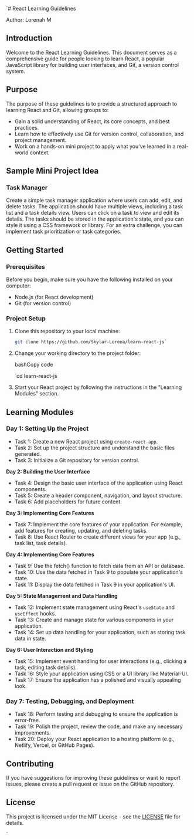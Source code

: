 
`# React Learning Guidelines

Author: Lorenah M

## Introduction

Welcome to the React Learning Guidelines. This document serves as a comprehensive guide for people looking to learn React, a popular JavaScript library for building user interfaces, and Git, a version control system.

## Purpose

The purpose of these guidelines is to provide a structured approach to learning React and Git, allowing groups to:

- Gain a solid understanding of React, its core concepts, and best practices.
- Learn how to effectively use Git for version control, collaboration, and project management.
- Work on a hands-on mini project to apply what you've learned in a real-world context.

## Sample Mini Project Idea

### Task Manager

Create a simple task manager application where users can add, edit, and delete tasks. The application should have multiple views, including a task list and a task details view. Users can click on a task to view and edit its details. The tasks should be stored in the application's state, and you can style it using a CSS framework or library. For an extra challenge, you can implement task prioritization or task categories.

## Getting Started

### Prerequisites

Before you begin, make sure you have the following installed on your computer:

- Node.js (for React development)
- Git (for version control)

### Project Setup

1. Clone this repository to your local machine:

   ```bash
   git clone https://github.com/Skylar-Lorena/learn-react-js` 

2.  Change your working directory to the project folder:
    
    bashCopy code
    
    `cd learn-react-js 
    
3.  Start your React project by following the instructions in the "Learning Modules" section.
    

## Learning Modules

### Day 1: Setting Up the Project

-   Task 1: Create a new React project using `create-react-app`.
-   Task 2: Set up the project structure and understand the basic files generated.
-   Task 3: Initialize a Git repository for version control.

**Day 2: Building the User Interface**

-   Task 4: Design the basic user interface of the application using React components.
-   Task 5: Create a header component, navigation, and layout structure.
-   Task 6: Add placeholders for future content.

**Day 3: Implementing Core Features**

-   Task 7: Implement the core features of your application. For example, add features for creating, updating, and deleting tasks.
-   Task 8: Use React Router to create different views for your app (e.g., task list, task details).

**Day 4: Implementing Core Features**
-   Task 9: Use the fetch() function to fetch data from an API or database.
-   Task 10: Use the data fetched in Task 9 to populate your application's state.
-   Task 11: Display the data fetched in Task 9 in your application's UI.

**Day 5: State Management and Data Handling**

-   Task 12: Implement state management using React's `useState` and `useEffect` hooks.
-   Task 13: Create and manage state for various components in your application.
-   Task 14: Set up data handling for your application, such as storing task data in state.

**Day 6: User Interaction and Styling**

-   Task 15: Implement event handling for user interactions (e.g., clicking a task, editing task details).
-   Task 16: Style your application using CSS or a UI library like Material-UI.
-   Task 17: Ensure the application has a polished and visually appealing look.

### Day 7: Testing, Debugging, and Deployment

-   Task 18: Perform testing and debugging to ensure the application is error-free.
-   Task 19: Polish the project, review the code, and make any necessary improvements.
-   Task 20: Deploy your React application to a hosting platform (e.g., Netlify, Vercel, or GitHub Pages).


## Contributing

If you have suggestions for improving these guidelines or want to report issues, please create a pull request or issue on the GitHub repository.

## License

This project is licensed under the MIT License - see the [LICENSE]() file for details.



 `
